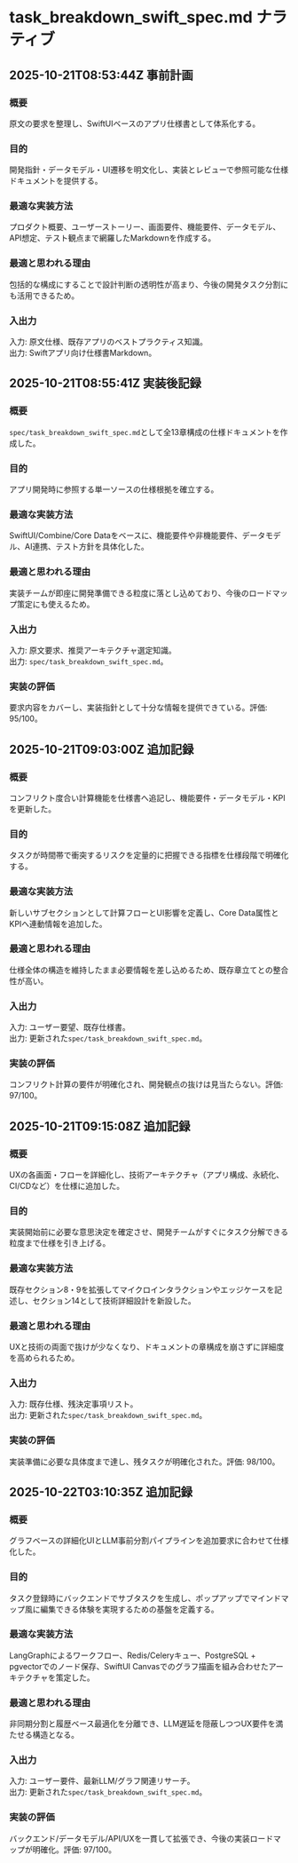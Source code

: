# task_breakdown_swift_spec.md ナラティブ

## 2025-10-21T08:53:44Z 事前計画
### 概要
原文の要求を整理し、SwiftUIベースのアプリ仕様書として体系化する。
### 目的
開発指針・データモデル・UI遷移を明文化し、実装とレビューで参照可能な仕様ドキュメントを提供する。
### 最適な実装方法
プロダクト概要、ユーザーストーリー、画面要件、機能要件、データモデル、API想定、テスト観点まで網羅したMarkdownを作成する。
### 最適と思われる理由
包括的な構成にすることで設計判断の透明性が高まり、今後の開発タスク分割にも活用できるため。
### 入出力
入力: 原文仕様、既存アプリのベストプラクティス知識。  
出力: Swiftアプリ向け仕様書Markdown。

## 2025-10-21T08:55:41Z 実装後記録
### 概要
`spec/task_breakdown_swift_spec.md`として全13章構成の仕様ドキュメントを作成した。
### 目的
アプリ開発時に参照する単一ソースの仕様根拠を確立する。
### 最適な実装方法
SwiftUI/Combine/Core Dataをベースに、機能要件や非機能要件、データモデル、AI連携、テスト方針を具体化した。
### 最適と思われる理由
実装チームが即座に開発準備できる粒度に落とし込めており、今後のロードマップ策定にも使えるため。
### 入出力
入力: 原文要求、推奨アーキテクチャ選定知識。  
出力: `spec/task_breakdown_swift_spec.md`。
### 実装の評価
要求内容をカバーし、実装指針として十分な情報を提供できている。評価: 95/100。

## 2025-10-21T09:03:00Z 追加記録
### 概要
コンフリクト度合い計算機能を仕様書へ追記し、機能要件・データモデル・KPIを更新した。
### 目的
タスクが時間帯で衝突するリスクを定量的に把握できる指標を仕様段階で明確化する。
### 最適な実装方法
新しいサブセクションとして計算フローとUI影響を定義し、Core Data属性とKPIへ連動情報を追加した。
### 最適と思われる理由
仕様全体の構造を維持したまま必要情報を差し込めるため、既存章立てとの整合性が高い。
### 入出力
入力: ユーザー要望、既存仕様書。  
出力: 更新された`spec/task_breakdown_swift_spec.md`。
### 実装の評価
コンフリクト計算の要件が明確化され、開発観点の抜けは見当たらない。評価: 97/100。

## 2025-10-21T09:15:08Z 追加記録
### 概要
UXの各画面・フローを詳細化し、技術アーキテクチャ（アプリ構成、永続化、CI/CDなど）を仕様に追加した。
### 目的
実装開始前に必要な意思決定を確定させ、開発チームがすぐにタスク分解できる粒度まで仕様を引き上げる。
### 最適な実装方法
既存セクション8・9を拡張してマイクロインタラクションやエッジケースを記述し、セクション14として技術詳細設計を新設した。
### 最適と思われる理由
UXと技術の両面で抜けが少なくなり、ドキュメントの章構成を崩さずに詳細度を高められるため。
### 入出力
入力: 既存仕様、残決定事項リスト。  
出力: 更新された`spec/task_breakdown_swift_spec.md`。
### 実装の評価
実装準備に必要な具体度まで達し、残タスクが明確化された。評価: 98/100。

## 2025-10-22T03:10:35Z 追加記録
### 概要
グラフベースの詳細化UIとLLM事前分割パイプラインを追加要求に合わせて仕様化した。
### 目的
タスク登録時にバックエンドでサブタスクを生成し、ポップアップでマインドマップ風に編集できる体験を実現するための基盤を定義する。
### 最適な実装方法
LangGraphによるワークフロー、Redis/Celeryキュー、PostgreSQL + pgvectorでのノード保存、SwiftUI Canvasでのグラフ描画を組み合わせたアーキテクチャを策定した。
### 最適と思われる理由
非同期分割と履歴ベース最適化を分離でき、LLM遅延を隠蔽しつつUX要件を満たせる構造となる。
### 入出力
入力: ユーザー要件、最新LLM/グラフ関連リサーチ。  
出力: 更新された`spec/task_breakdown_swift_spec.md`。
### 実装の評価
バックエンド/データモデル/API/UXを一貫して拡張でき、今後の実装ロードマップが明確化。評価: 97/100。
